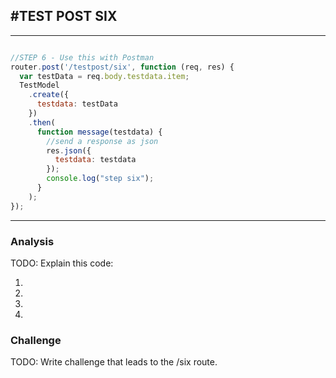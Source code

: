 #TEST POST SIX
---

<hr>

```js

//STEP 6 - Use this with Postman
router.post('/testpost/six', function (req, res) {
  var testData = req.body.testdata.item;
  TestModel
    .create({
      testdata: testData
    })
    .then(
      function message(testdata) {
        //send a response as json
        res.json({
          testdata: testdata
        });
        console.log("step six");
      }
    );
});

```



<hr >

### Analysis
TODO: Explain this code:

1. 
2. 
3. 
4. 

### Challenge
TODO: Write challenge that leads to the /six route.

